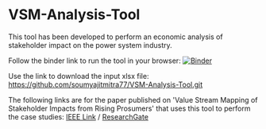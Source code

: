 # VSM-Analysis-Tool
This tool has been developed to perform an economic analysis of stakeholder impact on the power system industry.

Follow the binder link to run the tool in your browser:
[![Binder](https://mybinder.org/badge_logo.svg)](https://mybinder.org/v2/gh/soumyajitmitra77/VSM-Analysis-Tool.git/main)

Use the link to download the input xlsx file: 
https://github.com/soumyajitmitra77/VSM-Analysis-Tool.git

The following links are for the paper published on 'Value Stream Mapping of Stakeholder Impacts from Rising Prosumers' that uses this tool to perform the case studies:
[IEEE Link](https://ieeexplore.ieee.org/document/9960439) / [ResearchGate](https://www.researchgate.net/publication/365835174_Value_Stream_Mapping_of_Stakeholder_Impacts_from_Rising_Prosumers)
